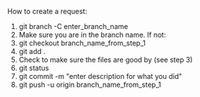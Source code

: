 How to create a request:
1. git branch -C enter_branch_name
2. Make sure you are in the branch name. If not:
3. git checkout branch_name_from_step_1
4. git add .
5. Check to make sure the files are good by (see step 3)
6. git status
7. git commit -m "enter description for what you did"
8. git push -u origin branch_name_from_step_1
